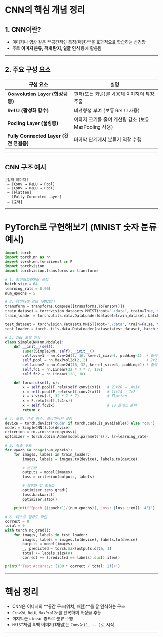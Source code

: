 # CNN의 핵심 개념 정리

## 1. CNN이란?

- 이미지나 영상 같은 **공간적인 특징(패턴)**을 효과적으로 학습하는 신경망
- 주로 **이미지 분류, 객체 탐지, 얼굴 인식** 등에 활용됨

---

## 2. 주요 구성 요소

| 구성 요소 | 설명 |
|-----------|------|
| **Convolution Layer (합성곱 층)** | 필터(또는 커널)를 사용해 이미지의 특징 추출 |
| **ReLU (활성화 함수)** | 비선형성 부여 (보통 ReLU 사용) |
| **Pooling Layer (풀링층)** | 이미지 크기를 줄여 계산량 감소 (보통 MaxPooling 사용) |
| **Fully Connected Layer (완전 연결층)** | 마지막 단계에서 분류기 역할 수행 |

---

## CNN 구조 예시

```
[입력 이미지] 
 → [Conv → ReLU → Pool] 
 → [Conv → ReLU → Pool] 
 → [Flatten] 
 → [Fully Connected Layer] 
 → [출력]
```

---

# PyTorch로 구현해보기 (MNIST 숫자 분류 예시)

```python
import torch
import torch.nn as nn
import torch.nn.functional as F
import torchvision
import torchvision.transforms as transforms

# 1. 하이퍼파라미터 설정
batch_size = 64
learning_rate = 0.001
num_epochs = 5

# 2. 데이터셋 로드 (MNIST)
transform = transforms.Compose([transforms.ToTensor()])
train_dataset = torchvision.datasets.MNIST(root='./data', train=True, transform=transform, download=True)
train_loader = torch.utils.data.DataLoader(dataset=train_dataset, batch_size=batch_size, shuffle=True)

test_dataset = torchvision.datasets.MNIST(root='./data', train=False, transform=transform, download=True)
test_loader = torch.utils.data.DataLoader(dataset=test_dataset, batch_size=batch_size, shuffle=False)

# 3. CNN 모델 정의
class SimpleCNN(nn.Module):
    def __init__(self):
        super(SimpleCNN, self).__init__()
        self.conv1 = nn.Conv2d(1, 16, kernel_size=3, padding=1)  # 입력 채널 1개, 출력 채널 16개
        self.pool = nn.MaxPool2d(2, 2)                           # 2x2 풀링
        self.conv2 = nn.Conv2d(16, 32, kernel_size=3, padding=1) # 출력 채널 32개
        self.fc1 = nn.Linear(32 * 7 * 7, 128)
        self.fc2 = nn.Linear(128, 10)

    def forward(self, x):
        x = self.pool(F.relu(self.conv1(x)))   # 28x28 → 14x14
        x = self.pool(F.relu(self.conv2(x)))   # 14x14 → 7x7
        x = x.view(-1, 32 * 7 * 7)             # Flatten
        x = F.relu(self.fc1(x))
        x = self.fc2(x)                        # 10 클래스 출력
        return x

# 4. 모델, 손실 함수, 옵티마이저 설정
device = torch.device("cuda" if torch.cuda.is_available() else "cpu")
model = SimpleCNN().to(device)
criterion = nn.CrossEntropyLoss()
optimizer = torch.optim.Adam(model.parameters(), lr=learning_rate)

# 5. 학습 루프
for epoch in range(num_epochs):
    for images, labels in train_loader:
        images, labels = images.to(device), labels.to(device)

        # 순전파
        outputs = model(images)
        loss = criterion(outputs, labels)

        # 역전파 및 최적화
        optimizer.zero_grad()
        loss.backward()
        optimizer.step()

    print(f"Epoch [{epoch+1}/{num_epochs}], Loss: {loss.item():.4f}")

# 6. 테스트 정확도 확인
correct = 0
total = 0
with torch.no_grad():
    for images, labels in test_loader:
        images, labels = images.to(device), labels.to(device)
        outputs = model(images)
        _, predicted = torch.max(outputs.data, 1)
        total += labels.size(0)
        correct += (predicted == labels).sum().item()

print(f'Test Accuracy: {100 * correct / total:.2f}%')
```

---

# 핵심 정리

- CNN은 이미지의 **공간 구조(위치, 패턴)**를 잘 인식하는 구조
- `Conv2d`, `ReLU`, `MaxPool2d`를 반복하며 특징을 추출
- 마지막은 `Linear` 층으로 분류 수행
- `MNIST`처럼 흑백 이미지(1채널)는 `Conv2d(1, ...)`로 시작

---
